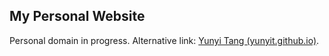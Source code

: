 ## My Personal Website

Personal domain in progress. Alternative link: [Yunyi Tang (yunyit.github.io)](https://yunyit.github.io/en/).
